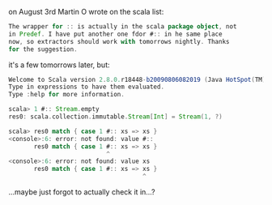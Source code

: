 on August 3rd Martin O wrote on the scala list:
```scala
The wrapper for :: is actually in the scala package object, not
in Predef. I have put another one fdor #:: in he same place
now, so extractors should work with tomorrows nightly. Thanks
for the suggestion.
```

it's a few tomorrows later, but:
```scala
Welcome to Scala version 2.8.0.r18448-b20090806082019 (Java HotSpot(TM) Client VM, Java 1.5.0_20).
Type in expressions to have them evaluated.
Type :help for more information.

scala> 1 #:: Stream.empty
res0: scala.collection.immutable.Stream[Int] = Stream(1, ?)

scala> res0 match { case 1 #:: xs => xs }
<console>:6: error: not found: value #::
       res0 match { case 1 #:: xs => xs }
                           ^
<console>:6: error: not found: value xs
       res0 match { case 1 #:: xs => xs }
                                     ^
```

...maybe just forgot to actually check it in...?
